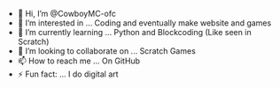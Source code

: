 - 👋 Hi, I’m @CowboyMC-ofc
- 👀 I’m interested in ... Coding and eventually make website and games
- 🌱 I’m currently learning ... Python and Blockcoding (Like seen in Scratch)
- 💞️ I’m looking to collaborate on ... Scratch Games
- 📫 How to reach me ... On GitHub
- ⚡ Fun fact: ... I do digital art

<!---
CowboyMC-ofc/CowboyMC-ofc is a ✨ special ✨ repository because its `README.md` (this file) appears on your GitHub profile.
You can click the Preview link to take a look at your changes.
--->
